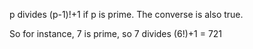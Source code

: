 p divides (p-1)!+1 if p is prime. The converse is also true.

So for instance, 7 is prime, so 7 divides (6!)+1 = 721
